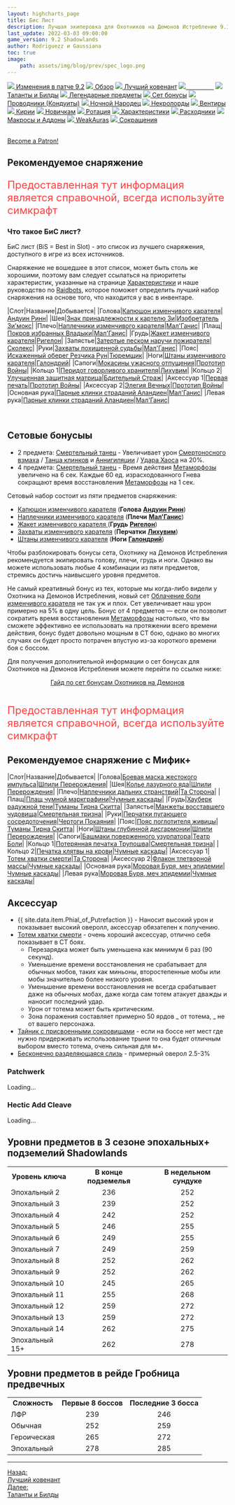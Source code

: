 ```yaml
---
layout: highcharts_page
title: Бис Лист
description: Лучшая экиперовка для Охотников на Демонов Истребление 9.1.5 PvE Shadowlands
last_update: 2022-03-03 09:00:00
game_version: 9.2 Shadowlands 
author: Rodriguezz и Gaussiana
toc: true
image:
    path: assets/img/blog/prev/spec_logo.png
---
```


<div id="smooth-nav-outer">
<a href="{{ site.url }}/guide/havoc/changes-patch.html"><img src="https://wow.zamimg.com/images/wow/icons/medium/inv_misc_spyglass_02.jpg"> Изменения в патче 9.2</a>
<a href="{{ site.url }}/guide/havoc/overview.html"><img src="https://wow.zamimg.com/images/wow/icons/medium/inv_misc_spyglass_02.jpg"> Обзор</a>
<a href="{{ site.url }}/guide/havoc/best-covenant-shadowlands.html"><img src="https://wow.zamimg.com/images/wow/icons/medium/achievement_mythicdungeons_shadowlands.jpg"> Лучший ковенант</a>
<a href="{{ site.url }}/guide/havoc/gear.html"><img src="https://wow.zamimg.com/images/wow/icons/medium/inv_chest_chain_03.jpg"><span style="color: white;"> Бис лист</span></a>
<a href="{{ site.url }}/guide/havoc/talent-builds.html"><img src="https://wow.zamimg.com/images/wow/icons/medium/ability_marksmanship.jpg"> Таланты и Билды</a>
<a href="{{ site.url }}/guide/havoc/legendaries-shadowlands.html"><img src="https://wow.zamimg.com/images/wow/icons/medium/runesmith_icon.jpg"> Легендарные предметы</a>
<a href="{{ site.url }}/guide/havoc/set-bonuses.html"><img src="https://wow.zamimg.com/images/wow/icons/medium/wow_token01.jpg"> Сет бонусы</a>
<a href="{{ site.url }}/guide/havoc/conduits-shadowlands.html"><img src="https://wow.zamimg.com/images/wow/icons/medium/ability_rogue_rollthebones02.jpg"> Проводники (Кондуиты)</a>
<a href="{{ site.url }}/guide/havoc/night-fae.html"><img src="https://wow.zamimg.com/images/wow/icons/medium/ui_sigil_nightfae.jpg"> Ночной Народец</a>
<a href="{{ site.url }}/guide/havoc/necrolord.html"><img src="https://wow.zamimg.com/images/wow/icons/medium/ui_sigil_necrolord.jpg"> Некролорды</a>
<a href="{{ site.url }}/guide/havoc/venthyr.html"><img src="https://wow.zamimg.com/images/wow/icons/medium/ui_sigil_venthyr.jpg"> Вентиры</a>
<a href="{{ site.url }}/guide/havoc/kyrian.html"><img src="https://wow.zamimg.com/images/wow/icons/medium/ui_sigil_kyrian.jpg"> Кирии</a>
<a href="{{ site.url }}/guide/havoc/beginners.html"><img src="https://wow.zamimg.com/images/wow/icons/medium/spell_lifegivingseed.jpg"> Новичкам</a>
<a href="{{ site.url }}/guide/havoc/rotation-priority.html"><img src="https://wow.zamimg.com/images/wow/icons/medium/spell_mekkatorque_bot_bluegear.jpg"> Ротация</a>
<a href="{{ site.url }}/guide/havoc/stats.html"><img src="https://wow.zamimg.com/images/wow/icons/medium/inv_inscription_80_warscroll_intellect.jpg"> Характеристики</a>
<a href="{{ site.url }}/guide/havoc/consumables.html"><img src="https://wow.zamimg.com/images/wow/icons/medium/inv_potion_92.jpg"> Расходники</a>
<a href="{{ site.url }}/guide/havoc/macros-addons.html"><img src="https://wow.zamimg.com/images/wow/icons/medium/inv_eng_gearspringparts.jpg"> Макросы и Аддоны</a>
<a href="{{ site.url }}/guide/havoc/weakauras.html"><img src="https://wow.zamimg.com/images/wow/icons/medium/spell_holy_auramastery.jpg"> WeakAuras</a>
<a href="{{ site.url }}/guide/havoc/common-terms.html"><img src="https://wow.zamimg.com/images/wow/icons/medium/ui_chat.jpg"> Сокращения</a>
</div>
<br>

<a href="https://www.patreon.com/bePatron?u=43917749"  data-patreon-widget-type="become-patron-button">Become a Patron!</a><script async src="https://c6.patreon.com/becomePatronButton.bundle.js"></script>

## Рекомендуемое снаряжение

<p style="color:#ff4040;font-size:1.7em;">Предоставленная тут информация является справочной, всегда используйте симкрафт</p>

### Что такое БиС лист?

БиС лист (BiS = Best in Slot) - это список из лучшего снаряжения, доступного в игре из всех источников.

Снаряжение не вошедшее в этот список, может быть столь же хорошими, поэтому вам следует ссылаться на приоритеты характеристик, указанные на странице <a href="{{ site.url }}/guide/havoc/stats.html"> Характеристики</a> и наше руководство по <a href="{{ site.url }}/guide/general/raidbots.html"> Raidbots</a>, которое поможет определить лучший набор снаряжения на основе того, что находится у вас в инвентаре.	

<div class="table-box" markdown="1">

|Слот|Название|Добывается|
|Голова|[Капюшон изменчивого карателя](https://ru.wowhead.com/item=188892/)|[Андуин Ринн](https://ru.wowhead.com/npc=181954/)|
|Шея|[Знак принадлежности к картелю Зи](https://ru.wowhead.com/item=189827/)|[Изобретатель Зи'мокс](https://ru.wowhead.com/npc=183501/)|
|Плечо|[Наплечники изменчивого карателя](https://ru.wowhead.com/item=188896/)|[Мал'Ганис](https://ru.wowhead.com/npc=181398/)|
|Плащ|[Покров избранных Владыки](https://ru.wowhead.com/item=189847/)|[Мал'Ганис](https://ru.wowhead.com/npc=181398)|
|Грудь|[Жакет изменчивого карателя](https://ru.wowhead.com/item=188894/)|[Ригелон](https://ru.wowhead.com/npc=182777/)|
|Запястье|[Затертые песком наручи пожирателя](https://ru.wowhead.com/item=189812/)|[Сколекс](https://ru.wowhead.com/npc=183937/)|
|Руки|[Захваты похищенной судьбы](https://ru.wowhead.com/item=189843/)|[Мал'Ганис](https://ru.wowhead.com/npc=181398)|
|Пояс|[Искаженный оберег Резчика Рун](https://ru.wowhead.com/item=189856/)|[Тюремщик](https://ru.wowhead.com/npc=185421/)|
|Ноги|[Штаны изменчивого карателя](https://ru.wowhead.com/item=188893/)|[Галондрий](https://ru.wowhead.com/npc=184915/)|
|Сапоги|[Мокасины ужасного отпущения](https://ru.wowhead.com/item=189798/)|[Прототип Войны](https://ru.wowhead.com/npc=181549/)|
|Кольцо 1|[Перидот говорливого хранителя](https://ru.wowhead.com/item=189802/)|[Лихувим](https://ru.wowhead.com/npc=182169/)|
|Кольцо 2|[Улучшенная защитная матрица](https://ru.wowhead.com/item=189772/)|[Бдительный Страж](https://ru.wowhead.com/npc=180773/)|
|Аксессуар 1|[Первая печать](https://ru.wowhead.com/item=188271/)|[Прототип Войны](https://ru.wowhead.com/npc=181549/)|
|Аксессуар 2|[Элегия Вечных](https://ru.wowhead.com/item=188270/)|[Прототип Войны](https://ru.wowhead.com/npc=181549/)|
|Основная рука|[Парные клинки страданий Аландиен](https://ru.wowhead.com/item=189846/)|[Мал'Ганис](https://ru.wowhead.com/npc=181398/)|
|Левая рука|[Парные клинки страданий Аландиен](https://ru.wowhead.com/item=189846/)|[Мал'Ганис](https://ru.wowhead.com/npc=181398/)|

</div>
<br>

## Сетовые бонусыы

* 2 предмета: [Смертельный танец](https://ru.wowhead.com/spell=364438) - Увеличивает урон [Смертоносного взмаха](https://ru.wowhead.com/spell=210152) / [Танца клинков](https://ru.wowhead.com/spell=188499) и [Аннигиляции](https://ru.wowhead.com/spell=201427) / [Удара Хаоса](https://ru.wowhead.com/spell=162794) на 20%.
* 4 предмета: [Смертельный танец](https://ru.wowhead.com/spell=363736) - Время действия [Метаморфозы](https://ru.wowhead.com/spell=191427) увеличено на 6 сек. Каждые 60 ед. израсходованного Гнева сокращают время восстановления [Метаморфозы](https://ru.wowhead.com/spell=191427) на 1 сек.


Сетовый набор состоит из пяти предметов снаряжения:

* <span class="q4">[Капюшон изменчивого карателя](https://ru.wowhead.com/item=188892/)</span> (**Голова** [**Андуин Ринн**](https://ru.wowhead.com/npc=181954/))
* <span class="q4">[Наплечники изменчивого карателя](https://ru.wowhead.com/item=188896/)</span> (**Плечи** [**Мал'Ганис**](https://ru.wowhead.com/npc=181398/))
* <span class="q4">[Жакет изменчивого карателя ](https://ru.wowhead.com/item=188894/)</span> (**Грудь** [**Ригелон**](https://ru.wowhead.com/npc=182777/))
* <span class="q4">[Захваты изменчивого карателя](https://ru.wowhead.com/item=188898/)</span> (**Перчатки** [**Лихувим**](https://ru.wowhead.com/npc=182169/))
* <span class="q4">[Штаны изменчивого карателя](https://ru.wowhead.com/item=188893/)</span> (**Ноги** [**Галондрий**](https://ru.wowhead.com/npc=184915/))

Чтобы разблокировать бонусы сета, Охотнику на Демонов Истребления рекомендуется экипировать голову, плечи, грудь и ноги. Однако вы можете использовать любые 4 комбинации из пяти предметов, стремясь достичь наивысшего уровня предметов.

Не самый креативный бонус из тех, которые мы когда-либо видели у Охотника на Демонов Истребления, новый сет [Облачение боли изменчивого карателя](https://ru.wowhead.com/item-set=1501/) не так уж и плох. Сет увеличивает наш урон примерно на 5% в одну цель. Бонус от 4 предметов — если он позволит сократить время восстановления [Метаморфозы](https://ru.wowhead.com/spell=162264/) настолько, что вы сможете эффективно ее использовать на протяжении всего времени действия, бонус будет довольно мощным в СТ бою, однако во многих случаях он будет просто потрачен впустую из-за короткого времени боя с боссом.

Для получения дополнительной информации о сет бонусах для Охотников на Демонов Истребления можете  перейти по ссылке ниже: 

<div style="text-align: -webkit-center; text-align: -moz-center;">
<a class="c12 cta-button" href="{{ site.url }}/guide/havoc/set-bonuses.html" data-border="strong" data-markup-content-target="1" data-icon="true">
<span class="cta-button-icon" style="background-image: url(&quot;https://wow.zamimg.com/images/wow/icons/medium/wow_token01.jpg&quot;);">
</span>Гайд по сет бонусам Охотников на Демонов</a></div><br>

<p style="color:#ff4040;font-size:1.7em;">Предоставленная тут информация является справочной, всегда используйте симкрафт</p>

## Рекомендуемое снаряжение с Мифик+

<div class="table-box" markdown="1">

|Слот|Название|Добывается|
|Голова|[Боевая маска жестокого импульса](https://ru.wowhead.com/item=180106)|[Шпили Перерождения](https://ru.wowhead.com/spires-of-ascension)|
|Шея|[Колье лазурного яда](https://ru.wowhead.com/item=180115)|[Шпили Перерождения](https://ru.wowhead.com/spires-of-ascension)|
|Плечо|[Наплечники дальних странствий](https://ru.wowhead.com/item=179344)|[Та Сторона](https://ru.wowhead.com/de-other-side)|
|Плащ|[Плащ чумной маркграфини](https://ru.wowhead.com/item=178755)|[Чумные каскады](https://ru.wowhead.com/plaguefall)|
|Грудь|[Хауберк радужной тени](https://ru.wowhead.com/item=178698)|[Туманы Тирна Скитта](https://ru.wowhead.com/mists-of-tirna-scithe)|
|Запястье|[Манжеты восставшего чудовища](https://ru.wowhead.com/item=178741)|[Смертельная тризна](https://ru.wowhead.com/the-necrotic-wake)|
|Руки|[Перчатки пугающего сосредоточения](https://ru.wowhead.com/item=178832)|[Чертоги Покаяния](https://ru.wowhead.com/halls-of-atonement)|
|Пояс|[Пояс поглотителя живицы](https://ru.wowhead.com/item=178699)|[Туманы Тирна Скитта](https://ru.wowhead.com/mists-of-tirna-scithe)|
|Ноги|[Штаны глубинной дисгармонии](https://ru.wowhead.com/item=180108)|[Шпили Перерождения](https://ru.wowhead.com/spires-of-ascension)|
|Сапоги|[Башмаки поверженного узурпатора](https://ru.wowhead.com/item=178797)|[Театр Боли](https://ru.wowhead.com/theater-of-pain)|
|Кольцо 1|[Потерянная печатка Трупошва](https://ru.wowhead.com/item=178736)|[Смертельная тризна](https://ru.wowhead.com/the-necrotic-wake)|
|Кольцо 2|[Печатка клятвы на крови](https://ru.wowhead.com/item=178871)|[Чумные каскады](https://ru.wowhead.com/plaguefall)|
|Аксессуар 1|[Тотем хватки смерти](https://ru.wowhead.com/item=179356)|[Та Сторона](https://ru.wowhead.com/de-other-side)|
|Аксессуар 2|[Флакон тлетворной массы](https://ru.wowhead.com/item=178771)|[Чумные каскады](https://ru.wowhead.com/plaguefall)|
|Основная рука|[Моровая Буря, меч эпидемии](https://ru.wowhead.com/item=178754)|[Чумные каскады](https://ru.wowhead.com/plaguefall)|
|Левая рука|[Моровая Буря, меч эпидемии](https://ru.wowhead.com/item=178754)|[Чумные каскады](https://ru.wowhead.com/plaguefall)|

</div>


## Аксессуар

* {{ site.data.item.Phial_of_Putrefaction }} - Наносит высокий урон и показывает высокий оверолл, аксессуар обязателен к получению.
* [Тотем хватки смерти](https://ru.wowhead.com/item=179356) - очень хороший аксессуар, отлично себя показывает в СТ боях.
    * Перезарядка может быть уменьшена как минимум  6 раз (90 секунд). 
    * Уменьшение времени восстановления не срабатывает для обычных мобов, таких как миньоны, второстепенные мобы или мобы значительно более низкого уровня.
    * Уменьшение времени восстановления  не всегда срабатывает даже на обычных мобах, даже когда сам тотем атакует дважды и наносит последний удар.
    * Урон от тотема может быть критическим.
    * Зона поражения составляет примерно 50 ярдов _ от тотема, _ не от вашего персонажа.
* [Тайник с присвоенными сокровищами](https://ru.wowhead.com/item=188265/) - если на боссе нет мест где нужно придерживать использование трыни то она будет отличным выбором вместо тотема, очень сильная для м+.
* [Бесконечно разделяющаяся слизь](https://ru.wowhead.com/item=178769/) - примерный оверол 2.5-3%

### Patchwerk
<div id="bloodmallet_patchwerk" class="bloodmallet_chart" data-wow-class="demon_hunter" data-wow-spec="havoc" data-font-color="#eee" data-background-color="#222" data-language="ru" data-entries="10">Loading...</div>

### Hectic Add Cleave
<div id="bloodmallet_hecticaddcleave" class="bloodmallet_chart" data-wow-class="demon_hunter" data-wow-spec="havoc" data-fight-style="hecticaddcleave" data-font-color="#eee" data-background-color="#222" data-language="ru">Loading...</div>

## Уровни предметов в 3 сезоне эпохальных+ подземелий Shadowlands

<table class="grid" style="max-width:750px">
<tbody>
<tr>
<td style="text-align: center;"><b>Уровень ключа</b></td>
<td style="text-align: center;"><b>В конце подземелья</b></td>
<td style="text-align: center;"><b>В недельном сундуке</b></td>
</tr>
<tr><td>Эпохальный 2</td>
<td style="text-align: center;">236</td>
<td style="text-align: center;">252</td>
</tr>
<tr><td>Эпохальный 3</td>
<td style="text-align: center;">239</td>
<td style="text-align: center;">252</td>
</tr>
<tr>
<td>Эпохальный 4</td>
<td style="text-align: center;">242</td>
<td style="text-align: center;">252</td>
</tr>
<tr><td>Эпохальный 5</td>
<td style="text-align: center;">246</td>
<td style="text-align: center;">255</td>
</tr>
<tr>
<td>Эпохальный 6</td>
<td style="text-align: center;">249</td>
<td style="text-align: center;">255</td>
</tr>
<tr>
<td>Эпохальный 7</td>
<td style="text-align: center;">249</td>
<td style="text-align: center;">259</td>
</tr>
<tr>
<td>Эпохальный 8</td>
<td style="text-align: center;">252</td>
<td style="text-align: center;">262</td>
</tr>
<tr>
<td>Эпохальный 9</td>
<td style="text-align: center;">252</td>
<td style="text-align: center;">262</td>
</tr>
<tr>
<td>Эпохальный 10</td>
<td style="text-align: center;">245</td>
<td style="text-align: center;">265</td>
</tr>
<tr>
<td>Эпохальный 11</td>
<td style="text-align: center;">255</td>
<td style="text-align: center;">268</td>
</tr>
<tr>
<td>Эпохальный 12</td>
<td style="text-align: center;">259</td>
<td style="text-align: center;">272</td>
</tr>
<tr>
<td>Эпохальный 13</td>
<td style="text-align: center;">259</td>
<td style="text-align: center;">272</td>
</tr>
<tr>
<td>Эпохальный 14</td>
<td style="text-align: center;">262</td>
<td style="text-align: center;">275</td>
</tr>
<tr>
<td>Эпохальный 15+</td>
<td style="text-align: center;">262</td>
<td style="text-align: center;">278</td>
</tr>
</tbody>
</table>

## Уровни предметов в рейде Гробница предвечных

<table class="grid" style="max-width:750px">
<tbody>
<tr>
<td style="text-align: center;"><b>Сложность</b></td>
<td style="text-align: center;"><b>Первые 8 боссов</b></td>
<td style="text-align: center;"><b>Последние 3 босса</b></td>
</tr>
<tr><td>ЛФР</td>
<td style="text-align: center;">239</td>
<td style="text-align: center;">246</td>
</tr>
<tr><td>Обычная</td>
<td style="text-align: center;">252</td>
<td style="text-align: center;">259</td>
</tr>
<tr>
<td>Героическая</td>
<td style="text-align: center;">265</td>
<td style="text-align: center;">272</td>
</tr>
<tr><td>Эпохальный</td>
<td style="text-align: center;">278</td>
<td style="text-align: center;">285</td>
</tr>
</tbody>
</table>

<hr>

<div class="minibox minibox-left"><a href="{{ site.url }}/guide/havoc/best-covenant-shadowlands.html">Назад:<br>Лучший ковенант</a></div> 
<div class="minibox"><a href="{{ site.url }}/guide/havoc/talent-builds.html">Далее:<br>Таланты и Билды</a></div>

<br>